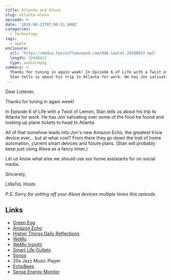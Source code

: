 ```yaml
---
title: Atlanta and Alexa
slug: atlanta-alexa
episode: 6
date: '2018-08-23T07:00:51.000Z'
categories:
  - Technology
tags:
  - apple
enclosure:
  url: 'https://media.twistoflemonpod.com/006-lwatol-20180822.mp3'
  length: 32448411
  type: audio/mpeg
summary: >-
  Thanks for tuning in again week! In Episode 6 of Life with a Twist of Lemon,
  Stan tells us about his trip to Atlanta for work. He has Jon salivating over
---
```


Dear Listener,

Thanks for tuning in again week!

In Episode 6 of Life with a Twist of Lemon, Stan tells us about his trip to Atlanta for work. He has Jon salivating over some of the food he found and looking up plane tickets to head to Atlanta.

All of that somehow leads into Jon's new Amazon Echo, the greatest trivia device ever... but at what cost? From there they go down the trail of home automation, current smart devices and future plans. (Stan will probably keep just using Alexa as a fancy timer.)

Let us know what else we should use our home assistants for on social media.

Sincerely,

LWaToL Hosts

_P.S. Sorry for setting off your Alexa devices multiple times this episode._

## Links

- [Green Egg](https://biggreenegg.com)
- [Amazon Echo](https://amzn.to/2PujKL3)
- [Higher Things Daily Reflections](https://media.higherthings.org/reflections/)
- [WeMo](https://amzn.to/2BzdA9u)
- [WeMo Insight](https://amzn.to/2OZk5Er)
- [Smart Life Outlets](https://amzn.to/2MrphUR)
- [Sonos](https://amzn.to/2MwEN20)
- 20s Jazz Music Player
- [EchoBees](https://amzn.to/2MLB7sg)
- [Sense Energy Monitor](https://amzn.to/2w6fKbL)
